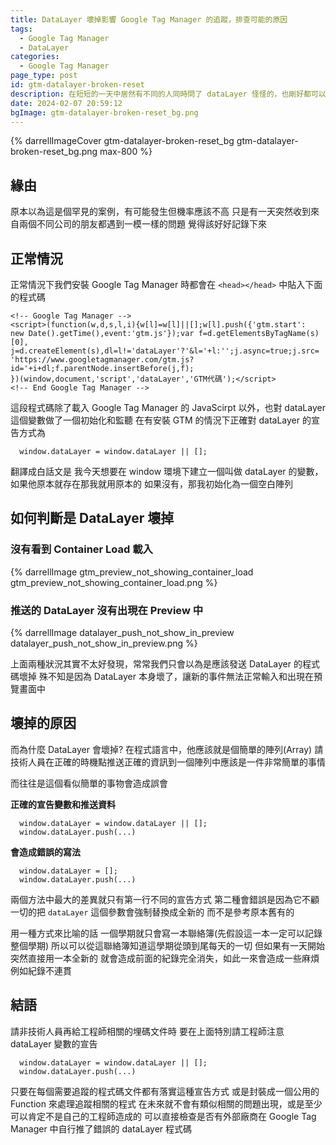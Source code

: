 ```yaml
---
title: DataLayer 壞掉影響 Google Tag Manager 的追蹤，排查可能的原因
tags:
  - Google Tag Manager
  - DataLayer
categories:
  - Google Tag Manager
page_type: post
id: gtm-datalayer-broken-reset
description: 在短短的一天中居然有不同的人同時問了 dataLayer 怪怪的，也剛好都可以用同樣的方式排查和確認問題，到底是什麼造成 dataLayer 壞掉
date: 2024-02-07 20:59:12
bgImage: gtm-datalayer-broken-reset_bg.png
---
```


{% darrellImageCover gtm-datalayer-broken-reset_bg gtm-datalayer-broken-reset_bg.png max-800 %}

## 緣由

原本以為這是個罕見的案例，有可能發生但機率應該不高
只是有一天突然收到來自兩個不同公司的朋友都遇到一模一樣的問題
覺得該好好記錄下來

## 正常情況

正常情況下我們安裝 Google Tag Manager 時都會在 `<head></head>` 中貼入下面的程式碼

```
<!-- Google Tag Manager -->
<script>(function(w,d,s,l,i){w[l]=w[l]||[];w[l].push({'gtm.start':
new Date().getTime(),event:'gtm.js'});var f=d.getElementsByTagName(s)[0],
j=d.createElement(s),dl=l!='dataLayer'?'&l='+l:'';j.async=true;j.src=
'https://www.googletagmanager.com/gtm.js?id='+i+dl;f.parentNode.insertBefore(j,f);
})(window,document,'script','dataLayer','GTM代碼');</script>
<!-- End Google Tag Manager -->
```

這段程式碼除了載入 Google Tag Manager 的 JavaScirpt 以外，也對 dataLayer 這個變數做了一個初始化和監聽
在有安裝 GTM 的情況下正確對 dataLayer 的宣告方式為
```
  window.dataLayer = window.dataLayer || [];
```
翻譯成白話文是
我今天想要在 window 環境下建立一個叫做 dataLayer 的變數，
如果他原本就存在那我就用原本的
如果沒有，那我初始化為一個空白陣列

## 如何判斷是 DataLayer 壞掉

### 沒有看到 Container Load 載入

{% darrellImage gtm_preview_not_showing_container_load gtm_preview_not_showing_container_load.png %}

### 推送的 DataLayer 沒有出現在 Preview 中

{% darrellImage datalayer_push_not_show_in_preview datalayer_push_not_show_in_preview.png %}

上面兩種狀況其實不太好發現，常常我們只會以為是應該發送 DataLayer 的程式碼壞掉
殊不知是因為 DataLayer 本身壞了，讓新的事件無法正常輸入和出現在預覽畫面中

## 壞掉的原因

而為什麼 DataLayer 會壞掉? 
在程式語言中，他應該就是個簡單的陣列(Array)
請技術人員在正確的時機點推送正確的資訊到一個陣列中應該是一件非常簡單的事情

而往往是這個看似簡單的事物會造成誤會

**正確的宣告變數和推送資料**
```
  window.dataLayer = window.dataLayer || [];
  window.dataLayer.push(...)
```

**會造成錯誤的寫法**
```
  window.dataLayer = [];
  window.dataLayer.push(...)
```

兩個方法中最大的差異就只有第一行不同的宣告方式
第二種會錯誤是因為它不顧一切的把 `dataLayer` 這個參數會強制替換成全新的
而不是參考原本舊有的

用一種方式來比喻的話
一個學期就只會寫一本聯絡簿(先假設這一本一定可以記錄整個學期)
所以可以從這聯絡簿知道這學期從頭到尾每天的一切
但如果有一天開始突然直接用一本全新的
就會造成前面的紀錄完全消失，如此一來會造成一些麻煩例如紀錄不連貫

## 結語

請非技術人員再給工程師相關的埋碼文件時
要在上面特別請工程師注意 dataLayer 變數的宣告

```
  window.dataLayer = window.dataLayer || [];
  window.dataLayer.push(...)
```

只要在每個需要追蹤的程式碼文件都有落實這種宣告方式
或是封裝成一個公用的 Function 來處理追蹤相關的程式
在未來就不會有類似相關的問題出現，或是至少可以肯定不是自己的工程師造成的
可以直接檢查是否有外部廠商在 Google Tag Manager 中自行推了錯誤的 dataLayer 程式碼



